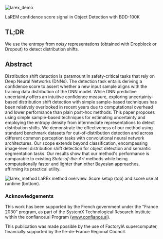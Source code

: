 
![larex_demo](/LaREx-website/images/LaREx_demo.gif)

LaREM confidence score signal in Object Detection with BDD-100K

## TL;DR
We use the entropy from _noisy_ representations (obtained with Dropblock or Dropout) to detect distribution shifts.

## Abstract
Distribution shift detection is paramount in safety-critical tasks that rely on Deep Neural Networks (DNNs). 
The detection task entails deriving a confidence score to assert whether a new input sample aligns with the training data distribution of the DNN model. 
While DNN predictive uncertainty offers an intuitive confidence measure, exploring uncertainty-based distribution shift detection with simple sample-based techniques has been relatively overlooked in recent years due to computational overhead and lower performance than plain post-hoc methods. 
This paper proposes using simple sample-based techniques for estimating uncertainty and employing the entropy density from intermediate representations to detect distribution shifts. 
We demonstrate the effectiveness of our method using standard benchmark datasets for out-of-distribution 
detection and across different common perception tasks with convolutional neural network architectures. 
Our scope extends beyond classification, encompassing image-level distribution shift detection for 
object detection and semantic segmentation tasks. 
Our results show that our method's performance is comparable to existing _State-of-the-Art_ 
methods while being computationally faster and lighter than other Bayesian approaches, 
affirming its practical utility.

![larex_method](/LaREx-website/images/LaREx_method.png)
LaREx method overview. Score setup (top) and score use at runtime (bottom).


### Acknowledgements

This work has been supported by the French government
under the "France 2030” program, as part of the SystemX
Technological Research Institute within the confiance.ai
Program (www.confiance.ai).

This publication was made possible by the use of FactoryIA
supercomputer, financially supported by the Ile-de-France
Regional Council.

